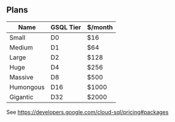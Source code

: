 Plans
-----

Name | GSQL Tier | $/month
--- | --- | ---
Small | D0 | $16
Medium | D1 | $64
Large | D2 | $128
Huge | D4 | $256
Massive | D8 | $500
Humongous | D16 | $1000
Gigantic | D32 | $2000

See https://developers.google.com/cloud-sql/pricing#packages
